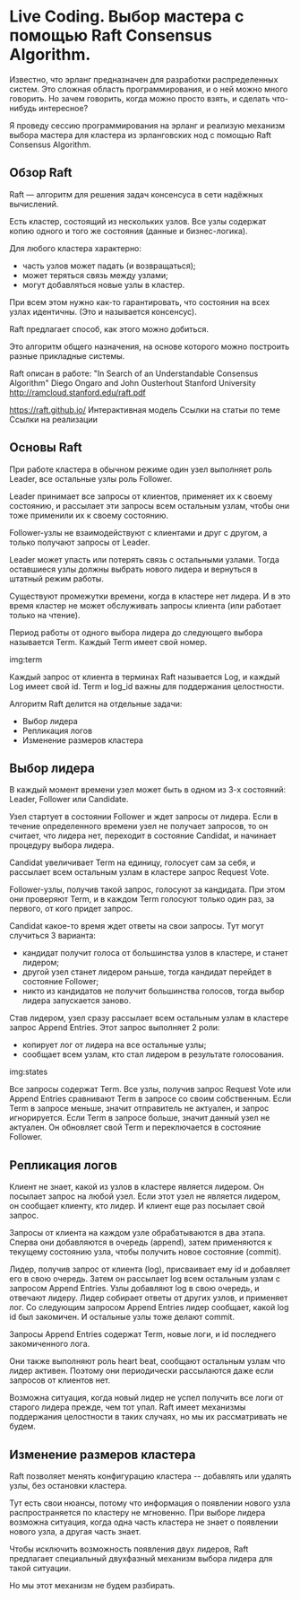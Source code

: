 # Live Coding. Выбор мастера с помощью Raft Consensus Algorithm.

Известно, что эрланг предназначен для разработки распределенных
систем. Это сложная область программирования, и о ней можно много
говорить.  Но зачем говорить, когда можно просто взять, и сделать
что-нибудь интересное?

Я проведу сессию программирования на эрланг и реализую механизм выбора
мастера для кластера из эрланговских нод с помощью Raft Consensus
Algorithm.


## Обзор Raft

Raft — алгоритм для решения задач консенсуса в сети надёжных вычислений.

Есть кластер, состоящий из нескольких узлов.
Все узлы содержат копию одного и того же состояния (данные и бизнес-логика).

Для любого кластера характерно:
- часть узлов может падать (и возвращаться);
- может теряться связь между узлами;
- могут добавляться новые узлы в кластер.

При всем этом нужно как-то гарантировать, что состояния на всех узлах идентичны.
(Это и называется консенсус).

Raft предлагает способ, как этого можно добиться.

Это алгоритм общего назначения,
на основе которого можно построить разные прикладные системы.

Raft описан в работе:
"In Search of an Understandable Consensus Algorithm"
Diego Ongaro and John Ousterhout
Stanford University
http://ramcloud.stanford.edu/raft.pdf

https://raft.github.io/
Интерактивная модель
Ссылки на статьи по теме
Ссылки на реализации


## Основы Raft

При работе кластера в обычном режиме один узел выполняет роль Leader,
все остальные узлы роль Follower.

Leader принимает все запросы от клиентов, применяет их к своему состоянию,
и рассылает эти запросы всем остальным узлам, чтобы они тоже применили их
к своему состоянию.

Follower-узлы не взаимодействуют с клиентами и друг с другом, а только
получают запросы от Leader.

Leader может упасть или потерять связь с остальными узлами.
Тогда оставшиеся узлы должны выбрать нового лидера и вернуться в штатный режим работы.

Существуют промежутки времени, когда в кластере нет лидера. И в это время
кластер не может обслуживать запросы клиента (или работает только на чтение).

Период работы от одного выбора лидера до следующего выбора называется Term.
Каждый Term имеет свой номер.

img:term

Каждый запрос от клиента в терминах Raft называется Log, и каждый Log имеет свой id.
Term и log_id важны для поддержания целостности.

Алгоритм Raft делится на отдельные задачи:
- Выбор лидера
- Репликация логов
- Изменение размеров кластера


## Выбор лидера

В каждый момент времени узел может быть в одном из 3-х состояний:
Leader, Follower или Candidate.

Узел стартует в состоянии Follower и ждет запросы от лидера.
Если в течение определенного времени узел не получает запросов,
то он считает, что лидера нет, переходит в состояние Candidat,
и начинает процедуру выбора лидера.

Candidat увеличивает Term на единицу, голосует сам за себя,
и рассылает всем остальным узлам в кластере запрос Request Vote.

Follower-узлы, получив такой запрос, голосуют за кандидата.
При этом они проверяют Term, и в каждом Term голосуют только один раз,
за первого, от кого придет запрос.

Candidat какое-то время ждет ответы на свои запросы.
Тут могут случиться 3 варианта:
- кандидат получит голоса от большинства узлов в кластере, и станет лидером;
- другой узел станет лидером раньше, тогда кандидат перейдет в состояние Follower;
- никто из кандидатов не получит большинства голосов, тогда выбор лидера запускается заново.

Став лидером, узел сразу рассылает всем остальным узлам в кластере запрос Append Entries.
Этот запрос выполняет 2 роли:
- копирует лог от лидера на все остальные узлы;
- сообщает всем узлам, кто стал лидером в результате голосования.

img:states

Все запросы содержат Term. Все узлы, получив запрос Request Vote или Append Entries
сравнивают Term в запросе со своим собственным. Если Term в запросе меньше, значит
отправитель не актуален, и запрос игнорируется. Если Term в запросе больше,
значит данный узел не актуален. Он обновляет свой Term и переключается в состояние Follower.


## Репликация логов

Клиент не знает, какой из узлов в кластере является лидером. Он посылает запрос на любой узел.
Если этот узел не является лидером, он сообщает клиенту, кто лидер. И клиент еще раз посылает
свой запрос.

Запросы от клиента на каждом узле обрабатываются в два этапа.
Сперва они добавляются в очередь (append),
затем применяются к текущему состоянию узла, чтобы получить новое состояние (commit).

Лидер, получив запрос от клиента (log), присваивает ему id и добавляет его в свою очередь.
Затем он рассылает log всем остальным узлам с запросом Append Entries.
Узлы добавляют log в свою очередь, и отвечают лидеру.
Лидер собирает ответы от других узлов, и применяет лог.
Со следующим запросом Append Entries лидер сообщает, какой log id был закомичен.
И остальные узлы тоже делают commit.

Запросы Append Entries содержат Term, новые логи, и id последнего закомиченного лога.

Они также выполняют роль heart beat, сообщают остальным узлам что лидер активен.
Поэтому они периодически рассылаются даже если запросов от клиентов нет.

Возможна ситуация, когда новый лидер не успел получить все логи от старого лидера прежде, чем тот упал.
Raft имеет механизмы поддержания целостности в таких случаях, но мы их рассматривать не будем.


## Изменение размеров кластера

Raft позволяет менять конфигурацию кластера -- добавлять или удалять узлы,
без остановки кластера.

Тут есть свои нюансы, потому что информация о появлении нового узла
распространяется по кластеру не мгновенно. При выборе лидера возможна
ситуация, когда одна часть кластера не знает о появлении нового узла,
а другая часть знает.

Чтобы исключить возможность появления двух лидеров, Raft предлагает
специальный двухфазный механизм выбора лидера для такой ситуации.

Но мы этот механизм не будем разбирать.
